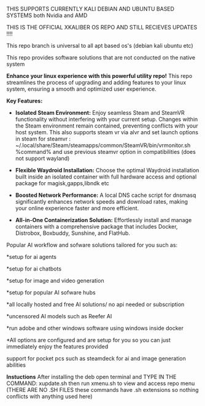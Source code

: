 
THIS SUPPORTS CURRENTLY KALI DEBIAN AND UBUNTU BASED SYSTEMS both Nvidia and AMD

THIS IS THE OFFICIAL XKALIBER OS REPO AND STILL RECIEVES UPDATES !!!!

This repo branch is universal to all apt based os's (debian kali ubuntu etc)

This repo provides software solutions that are not conducted on the native system



**Enhance your linux experience with this powerful utility repo!** This repo streamlines the process of upgrading and adding features to your linux system, ensuring a smooth and optimized user experience.

**Key Features:**

* **Isolated Steam Environment:**  Enjoy seamless Steam and SteamVR functionality without interfering with your current setup.  Changes within the Steam environment remain contained, preventing conflicts with your host system. This also supports steam vr via alvr and set launch options in steam for steamvr :  ~/.local/share/Steam/steamapps/common/SteamVR/bin/vrmonitor.sh %command%
and use previous steamvr option in compatibilities  (does not support wayland)
  
* **Flexible Waydroid Installation:** Choose the optimal Waydroid installation built inside an isolated container with full hardware access and optional package for magisk,gapps,libndk etc
  
* **Boosted Network Performance:**  A local DNS cache script for dnsmasq significantly enhances network speeds and download rates, making your online experience faster and more efficient.
  
* **All-in-One Containerization Solution:**  Effortlessly install and manage containers with a comprehensive package that includes Docker, Distrobox, Boxbuddy, Sunshine, and FlatHub.

Popular AI workflow and sofware solutions tailored for you such as:

*setup for ai agents

*setup for ai chatbots

*setup for image and video generation 

*setup for popular AI sofware hubs

*all locally hosted and free AI solutions/ no api needed or subscription

*uncensored AI models such as Reefer AI

*run adobe and other windows software using windows inside docker 

*All options are configured and are setup for you so you can just immediately enjoy the features provided 

support for pocket pcs such as steamdeck for ai and image generation abilities 

**Instuctions** After installing the deb open terminal and TYPE IN THE COMMAND: xupdate.sh
then run xmenu.sh to view and access repo menu 
(THERE ARE NO .SH FILES these commands have .sh extensions so nothing conflicts with anything used here)




